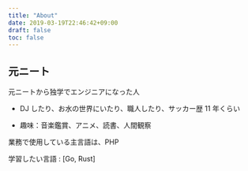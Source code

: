 ```yaml
---
title: "About"
date: 2019-03-19T22:46:42+09:00
draft: false
toc: false
---
```


## 元ニート

元ニートから独学でエンジニアになった人

- DJ したり、お水の世界にいたり、職人したり、サッカー歴 11 年くらい

- 趣味：音楽鑑賞、アニメ、読書、人間観察

業務で使用している主言語は、PHP

学習したい言語 : [Go, Rust]
